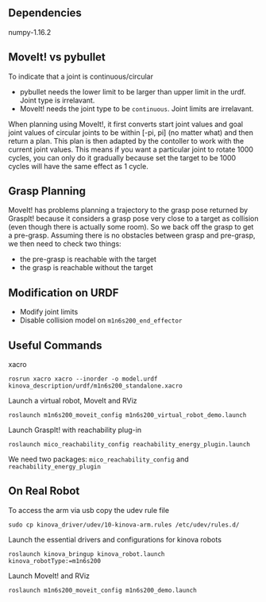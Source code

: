 ## Dependencies
numpy-1.16.2

## MoveIt! vs pybullet
To indicate that a joint is continuous/circular
- pybullet needs the lower limit to be larger than upper limit in the urdf. Joint type is irrelavant.
- MoveIt! needs the joint type to be `continuous`. Joint limits are irrelavant.

When planning using MoveIt!, it first converts start joint values and goal joint values of circular joints 
to be within [-pi, pi] (no matter what) and then return a plan. This plan is then adapted by
the contoller to work with the current joint values. This means if you want a particular joint 
to rotate 1000 cycles, you can only do it gradually because set the target to be 1000 cycles 
will have the same effect as 1 cycle.

## Grasp Planning
MoveIt! has problems planning a trajectory to the grasp pose returned by GraspIt! because it considers a grasp 
pose very close to a target as collision (even though there is actually some room). So we back off the grasp 
to get a pre-grasp. Assuming there is no obstacles between grasp and pre-grasp, we then need to check two things:
- the pre-grasp is reachable with the target
- the grasp is reachable without the target

## Modification on URDF
- Modify joint limits
- Disable collision model on `m1n6s200_end_effector`
 
## Useful Commands
xacro
```
rosrun xacro xacro --inorder -o model.urdf kinova_description/urdf/m1n6s200_standalone.xacro
```

Launch a virtual robot, MoveIt and RViz
```
roslaunch m1n6s200_moveit_config m1n6s200_virtual_robot_demo.launch
```

Launch GraspIt! with reachability plug-in
```
roslaunch mico_reachability_config reachability_energy_plugin.launch
```
We need two packages: `mico_reachability_config` and `reachability_energy_plugin`


## On Real Robot
To access the arm via usb copy the udev rule file
```
sudo cp kinova_driver/udev/10-kinova-arm.rules /etc/udev/rules.d/
```
Launch the essential drivers and configurations for kinova robots
```
roslaunch kinova_bringup kinova_robot.launch kinova_robotType:=m1n6s200
```
Launch MoveIt! and RViz
```
roslaunch m1n6s200_moveit_config m1n6s200_demo.launch
```
